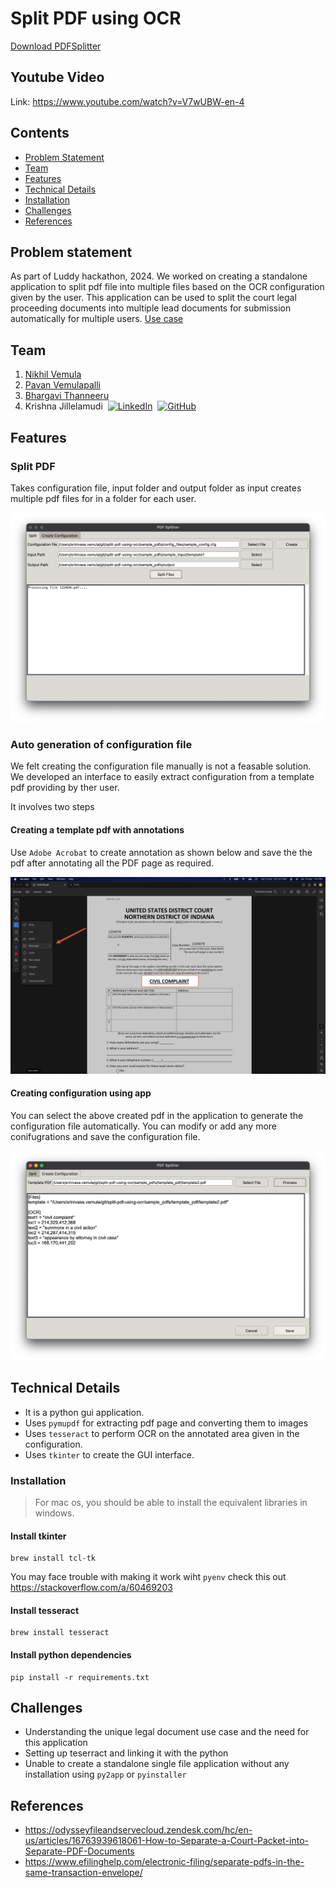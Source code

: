 # Split PDF using OCR

[Download PDFSplitter](https://github.com/nikhil-vemula/split-pdf-using-ocr/releases/download/v0.1/PDFSplitter.exe)

## Youtube Video

Link: https://www.youtube.com/watch?v=V7wUBW-en-4

## Contents

- [Problem Statement](#problem-statement)
- [Team](#team)
- [Features](#features)
- [Technical Details](#technical-details)
- [Installation](#installation)
- [Challenges](#challenges)
- [References](#references)


## Problem statement

As part of Luddy hackathon, 2024. We worked on creating a standalone application to split pdf file into multiple files based on the OCR configuration given by the user. This application can be used to split the court legal proceeding documents into multiple lead documents for submission automatically for multiple users. [Use case](./usecase/OCR.pdf)

## Team

1. [Nikhil Vemula](https://github.com/nikhil-vemula)
2. [Pavan Vemulapalli](https://github.com/vpavansai24)
3. [Bhargavi Thanneeru](https://github.com/bhargavithanneeru)
4. Krishna Jillelamudi&nbsp;&nbsp;[![LinkedIn](https://i.stack.imgur.com/gVE0j.png)](https://www.linkedin.com/in/krishna-teja-jillelamudi/)&nbsp;&nbsp;[![GitHub](https://i.stack.imgur.com/tskMh.png)](https://github.com/KrishnaTejaJ)

## Features

### Split PDF

Takes configuration file, input folder and output folder as input creates multiple pdf files for in a folder for each user.

![Split pdf](./images/split.png)

### Auto generation of configuration file

We felt creating the configuration file manually is not a feasable solution. We developed an interface to easily extract configuration from a template pdf providing by ther user.

It involves two steps

#### Creating a template pdf with annotations

Use `Adobe Acrobat` to create annotation as shown below and save the the pdf after annotating all the PDF page as required.

![Annotate pdf](./images/annotate.jpeg)

#### Creating configuration using app

You can select the above created pdf in the application to generate the configuration file automatically. You can modify or add any more conifugrations and save the configuration file.

![Config creation](./images/config.png)

## Technical Details

- It is a python gui application.
- Uses `pymupdf` for extracting pdf page and converting them to images
- Uses `tesseract` to perform OCR on the annotated area given in the configuration.
- Uses `tkinter` to create the GUI interface.

### Installation

> For mac os, you should be able to install the equivalent libraries in windows.

#### Install tkinter

```
brew install tcl-tk
```

You may face trouble with making it work wiht `pyenv` check this out https://stackoverflow.com/a/60469203

#### Install tesseract

```
brew install tesseract
```

#### Install python dependencies

```
pip install -r requirements.txt
```

## Challenges

- Understanding the unique legal document use case and the need for this application
- Setting up teserract and linking it with the python
- Unable to create a standalone single file application without any installation using `py2app` or `pyinstaller`

## References

- https://odysseyfileandservecloud.zendesk.com/hc/en-us/articles/16763939618061-How-to-Separate-a-Court-Packet-into-Separate-PDF-Documents
- https://www.efilinghelp.com/electronic-filing/separate-pdfs-in-the-same-transaction-envelope/
